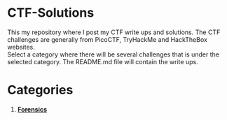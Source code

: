 # CTF-Solutions

This my repository where I post my CTF write ups and solutions. The CTF challenges are generally from PicoCTF, TryHackMe and HackTheBox websites. <br>
Select a category where there will be several challenges that is under the selected category. The README.md file will contain the write ups.

# Categories
1. **[Forensics](Forensics/)**
